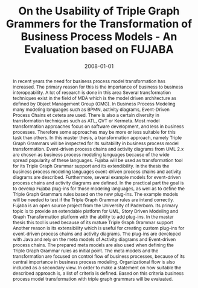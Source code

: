 ---
abstract: In recent years the need for business process model transformation has increased.
  The primary reason for this is the importance of business to business interopeability.
  A lot of research is done in this area Several transformation techniques exist in
  the field of MDA which is the model driven architecture as defined by Object Management
  Group (OMG).   In Business Process Modeling many modeling languages such as BPMN,
  activity diagrams, Event-Driven Process Chains et cetera are used. There is also
  a certain diversity in transformation techniques such as ATL, QVT or Kermeta. Most
  model transformation approaches focus on software development, and less in business
  processes. Therefore some approaches may be more or less suitable for this task
  than others.   In this master thesis, a transformation approach, namely Triple Graph
  Grammars will be inspected for its suitability in business process model transformation.
  Event-driven process chains and activity diagrams from UML 2.x are chosen as business
  process modeling languages because of the wide spread popularity of these languages.
  Fujaba will be used as transformation tool for its Triple Graph Grammar support
  and its extendibility.   In the thesis the business process modeling languages event-driven
  process chains and activity diagrams are described. Furthermore, several example
  models for event-driven process chains and activity diagrams are defined. In the
  practical part the goal is to develop  Fujaba plug-ins for those modeling languages,
  as well as to define the Triple Graph Grammars rules based on the new plug-ins.
  The example models will be needed to test if the Triple Graph Grammar rules are
  intend correctly.   Fujaba is an open source project from the University of Paderborn.
  Its primary topic is to provide an extendable platform for UML, Story Driven Modeling
  and Graph Transformation platform with the ability to add plug-ins. In the master
  thesis this tool is used because of its mature Triple Graph Grammar support Another
  reason is its extensibility which is useful for creating custom plug-ins for event-driven
  process chains and activity diagrams.   The plug-ins are developed with Java and
  rely on the meta models of Activity diagrams and Event-driven process chains. The
  prepared meta models are also used when defining the Triple Graph Grammar rules
  as initial point. The meta models and the transformation are focused on control
  flow of business processes, because of its central importance in business process
  modeling. Organizational flow is also included as a secondary view.   In order to
  make a statement on how suitable the described approach is, a list of criteria is
  defined. Based on this criteria business process model transformation with triple
  graph grammars will be evaluated.
authors:
- Selin Altan
date: '2008-01-01'
featured: false
links:
- name: Publik
  url: https://publik.tuwien.ac.at/showentry.php?ID=141739&lang=2
publication_types:
- '7'
publishDate: '2008-01-01'
title: On the Usability of Triple Graph Grammers for the Transformation of Business
  Process Models - An Evaluation based on FUJABA
url_pdf: ''
---